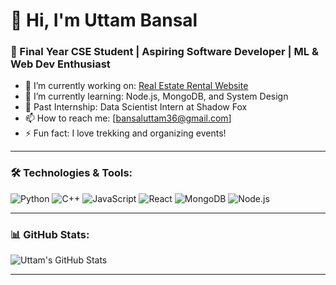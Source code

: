 # 👋 Hi, I'm Uttam Bansal
### 🚀 Final Year CSE Student | Aspiring Software Developer | ML & Web Dev Enthusiast

- 🔭 I’m currently working on: [Real Estate Rental Website](link)
- 🌱 I’m currently learning: Node.js, MongoDB, and System Design
- 💼 Past Internship: Data Scientist Intern at Shadow Fox
- 📫 How to reach me: [bansaluttam36@gmail.com] 
- ⚡ Fun fact: I love trekking and organizing events!

---

### 🛠️ Technologies & Tools:
![Python](https://img.shields.io/badge/-Python-333?style=flat&logo=python)
![C++](https://img.shields.io/badge/-C++-333?style=flat&logo=c%2B%2B)
![JavaScript](https://img.shields.io/badge/-JavaScript-333?style=flat&logo=javascript)
![React](https://img.shields.io/badge/-React-333?style=flat&logo=react)
![MongoDB](https://img.shields.io/badge/-MongoDB-333?style=flat&logo=mongodb)
![Node.js](https://img.shields.io/badge/-Node.js-333?style=flat&logo=node.js)

---

### 📊 GitHub Stats:
![Uttam's GitHub Stats](https://github-readme-stats.vercel.app/api?username=uttambansal&show_icons=true&theme=github_dark)

---
